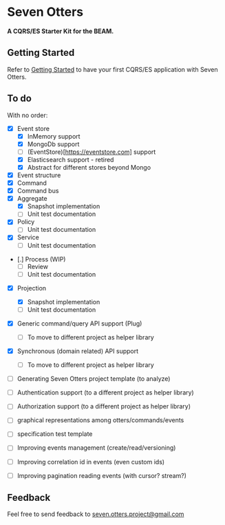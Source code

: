 # Seven Otters

**A CQRS/ES Starter Kit for the BEAM.**

## Getting Started

Refer to [Getting Started](https://hexdocs.pm/seven/getting_started.html) to have your first CQRS/ES application with Seven Otters.

## To do

With no order:

- [x] Event store
    - [x] InMemory support
    - [x] MongoDb support
    - [ ] (EventStore)[https://eventstore.com] support
    - [x] Elasticsearch support - retired
    - [x] Abstract for different stores beyond Mongo 
- [x] Event structure
- [x] Command
- [x] Command bus
- [x] Aggregate
    - [X] Snapshot implementation
    - [ ] Unit test documentation
- [x] Policy
    - [ ] Unit test documentation
- [x] Service
    - [ ] Unit test documentation
- [.] Process (WIP)
    - [ ] Review
    - [ ] Unit test documentation
- [x] Projection
    - [x] Snapshot implementation
    - [ ] Unit test documentation
- [x] Generic command/query API support (Plug)
    - [ ] To move to different project as helper library
- [x] Synchronous (domain related) API support
    - [ ] To move to different project as helper library
- [ ] Generating Seven Otters project template (to analyze)
- [ ] Authentication support (to a different project as helper library)
- [ ] Authorization support (to a different project as helper library)
- [ ] graphical representations among otters/commands/events
- [ ] specification test template

- [ ] Improving events management (create/read/versioning)
- [ ] Improving correlation id in events (even custom ids)
- [ ] Improving pagination reading events (with cursor? stream?)

## Feedback
Feel free to send feedback to <seven.otters.project@gmail.com>
